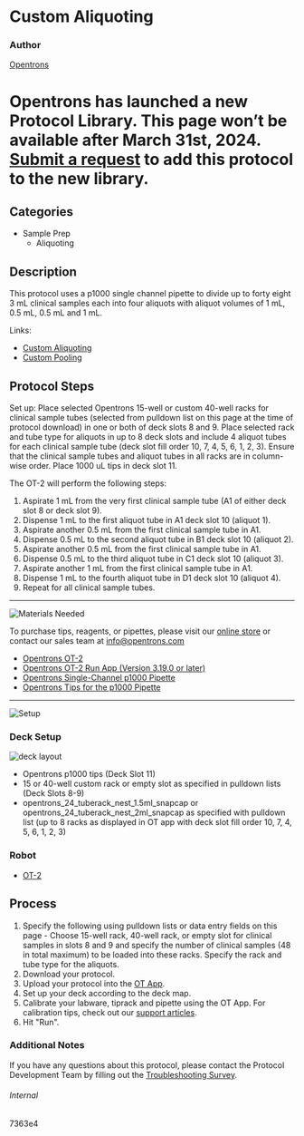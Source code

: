 # Custom Aliquoting

### Author
[Opentrons](https://opentrons.com/)


# Opentrons has launched a new Protocol Library. This page won’t be available after March 31st, 2024. [Submit a request](https://docs.google.com/forms/d/e/1FAIpQLSdYYp9QCKow4nn0KlCVsMS3HX0eJ0N9O7-erajKvcpT0lWbSg/viewform) to add this protocol to the new library.

## Categories
* Sample Prep
     * Aliquoting

## Description

This protocol uses a p1000 single channel pipette to divide up to forty eight 3 mL clinical samples each into four aliquots with aliquot volumes of 1 mL, 0.5 mL, 0.5 mL and 1 mL.

Links:
* [Custom Aliquoting](https://protocols.opentrons.com/protocol/7363e4)
* [Custom Pooling](https://protocols.opentrons.com/protocol/7363e4-part-2)


## Protocol Steps

Set up: Place selected Opentrons 15-well or custom 40-well racks for clinical sample tubes (selected from pulldown list on this page at the time of protocol download) in one or both of deck slots 8 and 9. Place selected rack and tube type for aliquots in up to 8 deck slots and include 4 aliquot tubes for each clinical sample tube (deck slot fill order 10, 7, 4, 5, 6, 1, 2, 3). Ensure that the clinical sample tubes and aliquot tubes in all racks are in column-wise order. Place 1000 uL tips in deck slot 11.

The OT-2 will perform the following steps:
1. Aspirate 1 mL from the very first clinical sample tube (A1 of either deck slot 8 or deck slot 9).
2. Dispense 1 mL to the first aliquot tube in A1 deck slot 10 (aliquot 1).
3. Aspirate another 0.5 mL from the first clinical sample tube in A1.
4. Dispense 0.5 mL to the second aliquot tube in B1 deck slot 10 (aliquot 2).
5. Aspirate another 0.5 mL from the first clinical sample tube in A1.
6. Dispense 0.5 mL to the third aliquot tube in C1 deck slot 10 (aliquot 3).
7. Aspirate another 1 mL from the first clinical sample tube in A1.
8. Dispense 1 mL to the fourth aliquot tube in D1 deck slot 10 (aliquot 4).
9. Repeat for all clinical sample tubes.

---
![Materials Needed](https://s3.amazonaws.com/opentrons-protocol-library-website/custom-README-images/001-General+Headings/materials.png)

To purchase tips, reagents, or pipettes, please visit our [online store](https://shop.opentrons.com/) or contact our sales team at [info@opentrons.com](mailto:info@opentrons.com)

* [Opentrons OT-2](https://shop.opentrons.com/collections/ot-2-robot/products/ot-2)
* [Opentrons OT-2 Run App (Version 3.19.0 or later)](https://opentrons.com/ot-app/)
* [Opentrons Single-Channel p1000 Pipette](https://shop.opentrons.com/collections/ot-2-pipettes/products/single-channel-electronic-pipette)
* [Opentrons Tips for the p1000 Pipette](https://shop.opentrons.com/collections/opentrons-tips)

---
![Setup](https://s3.amazonaws.com/opentrons-protocol-library-website/custom-README-images/001-General+Headings/Setup.png)

### Deck Setup
![deck layout](https://opentrons-protocol-library-website.s3.amazonaws.com/custom-README-images/7363e4/1213_updated_layout.png)

* Opentrons p1000 tips (Deck Slot 11)
* 15 or 40-well custom rack or empty slot as specified in pulldown lists (Deck Slots 8-9)
* opentrons_24_tuberack_nest_1.5ml_snapcap or opentrons_24_tuberack_nest_2ml_snapcap as specified with pulldown list (up to 8 racks as displayed in OT app with deck slot fill order 10, 7, 4, 5, 6, 1, 2, 3)


### Robot
* [OT-2](https://opentrons.com/ot-2)

## Process
1. Specify the following using pulldown lists or data entry fields on this page - Choose 15-well rack, 40-well rack, or empty slot for clinical samples in slots 8 and 9 and specify the number of clinical samples (48 in total maximum) to be loaded into these racks. Specify the rack and tube type for the aliquots.
2. Download your protocol.
3. Upload your protocol into the [OT App](https://opentrons.com/ot-app).
4. Set up your deck according to the deck map.
5. Calibrate your labware, tiprack and pipette using the OT App. For calibration tips, check out our [support articles](https://support.opentrons.com/en/collections/1559720-guide-for-getting-started-with-the-ot-2).
6. Hit "Run".

### Additional Notes
If you have any questions about this protocol, please contact the Protocol Development Team by filling out the [Troubleshooting Survey](https://protocol-troubleshooting.paperform.co/).

###### Internal
7363e4
